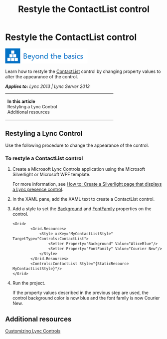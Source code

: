 ﻿---
title: Restyle the ContactList control
TOCTitle: Restyle the ContactList control
ms:assetid: 335829ed-da14-43ec-b765-b27438cd2c57
ms:mtpsurl: https://msdn.microsoft.com/en-us/library/JJ945542(v=office.15)
ms:contentKeyID: 51541344
ms.date: 07/24/2014
mtps_version: v=office.15
dev_langs:
- xaml
---

# Restyle the ContactList control

![Beyond the basics topic](images/JJ945548.mod_icon_beyondbasics_long(Office.15).png "Beyond the basics topic")

Learn how to restyle the [ContactList](contactlist-class-microsoft-lync-controls_1.md) control by changing property values to alter the appearance of the control.


_**Applies to:** Lync 2013 | Lync Server 2013_

<table>
<colgroup>
<col style="width: 50%" />
<col style="width: 50%" />
</colgroup>
<tbody>
<tr class="odd">
<td><p><strong>In this article</strong><br />
Restyling a Lync Control<br />
Additional resources</p></td>
<td><p></p></td>
</tr>
</tbody>
</table>


## Restyling a Lync Control

Use the following procedure to change the appearance of the control.

### To restyle a ContactList control

1.  Create a Microsoft Lync Controls application using the Microsoft Silverlight or Microsoft WPF template.
    
    For more information, see [How to: Create a Silverlight page that displays a Lync presence control](how-to-create-a-silverlight-page-that-displays-a-lync-presence-control.md).

2.  In the XAML pane, add the XAML text to create a ContactList control.

3.  Add a style to set the [Background](contactcontentpresenter-background-property-microsoft-lync-controls_1.md) and [FontFamily](http://msdn2.microsoft.com/en-us/library/ms592513) properties on the control.
    
    ``` xaml
    <Grid>
            <Grid.Resources>
                <Style x:Key="MyContactListStyle" TargetType="Controls:ContactList">
                    <Setter Property="Background" Value="AliceBlue"/>
                    <Setter Property="FontFamily" Value="Courier New"/>
                </Style>
            </Grid.Resources>
            <Controls:ContactList Style="{StaticResource MyContactListStyle}"/>
    </Grid>
    ```

4.  Run the project.
    
    If the property values described in the previous step are used, the control background color is now blue and the font family is now Courier New.

## Additional resources

[Customizing Lync Controls](customizing-lync-controls.md)

